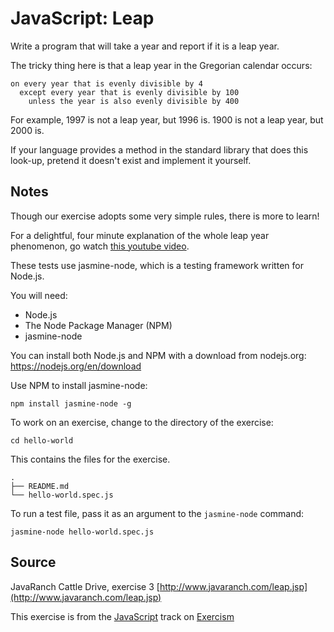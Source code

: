 # JavaScript: Leap

Write a program that will take a year and report if it is a leap year.

The tricky thing here is that a leap year in the Gregorian calendar occurs:

```plain
on every year that is evenly divisible by 4
  except every year that is evenly divisible by 100
    unless the year is also evenly divisible by 400
```

For example, 1997 is not a leap year, but 1996 is.  1900 is not a leap
year, but 2000 is.

If your language provides a method in the standard library that does
this look-up, pretend it doesn't exist and implement it yourself.

## Notes

Though our exercise adopts some very simple rules, there is more to
learn!

For a delightful, four minute explanation of the whole leap year
phenomenon, go watch [this youtube video][video].

[video]: http://www.youtube.com/watch?v=xX96xng7sAE

These tests use jasmine-node, which is a testing framework written for Node.js.

You will need:

* Node.js
* The Node Package Manager (NPM)
* jasmine-node

You can install both Node.js and NPM with a download from nodejs.org: https://nodejs.org/en/download

Use NPM to install jasmine-node:

    npm install jasmine-node -g

To work on an exercise, change to the directory of the exercise:

    cd hello-world

This contains the files for the exercise.

    .
    ├── README.md
    └── hello-world.spec.js

To run a test file, pass it as an argument to the `jasmine-node` command:

    jasmine-node hello-world.spec.js

## Source

JavaRanch Cattle Drive, exercise 3 [http://www.javaranch.com/leap.jsp](http://www.javaranch.com/leap.jsp)

This exercise is from the [JavaScript][javascript] track on [Exercism][exercism]

[exercism]: http://exercism.io
[javascript]: http://exercism.io/languages/javascript



